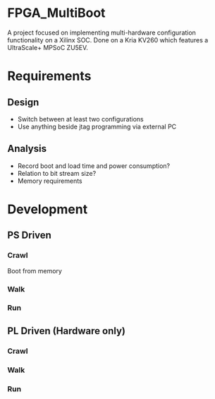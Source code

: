 # FPGA_MultiBoot
A project focused on implementing multi-hardware configuration functionality on a Xilinx SOC.
Done on a Kria KV260 which features a UltraScale+ MPSoC ZU5EV.

# Requirements
## Design
 - Switch between at least two configurations
 - Use anything beside jtag programming via external PC

## Analysis
 - Record boot and load time and power consumption?
 - Relation to bit stream size?
 - Memory requirements

# Development

## PS Driven
### Crawl
Boot from memory

### Walk

### Run

## PL Driven (Hardware only)
### Crawl

### Walk

### Run
